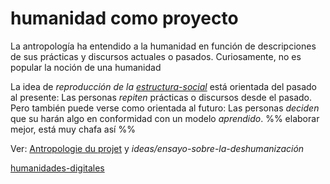 # humanidad como proyecto

La antropología ha entendido a la humanidad en función de descripciones de sus prácticas y discursos actuales o pasados. Curiosamente, no es popular la noción de una humanidad

La idea de *reproducción de la [estructura-social](estructura-social.md)* está orientada del pasado al presente: Las personas *repiten* prácticas o discursos desde el pasado. Pero también puede verse como orientada al futuro: Las personas *deciden* que su harán algo en conformidad con un modelo *aprendido*. %% elaborar mejor, está muy chafa así %%

Ver: [Antropologie du projet](https://www.cairn.info/feuilleter.php?ID_ARTICLE=PUF_BOUTI_2012_01_0001) y *ideas/ensayo-sobre-la-deshumanización*

[humanidades-digitales](humanidades-digitales.md)
